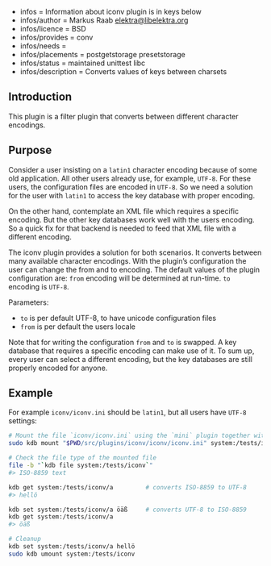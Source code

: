 - infos = Information about iconv plugin is in keys below
- infos/author = Markus Raab <elektra@libelektra.org>
- infos/licence = BSD
- infos/provides = conv
- infos/needs =
- infos/placements = postgetstorage presetstorage
- infos/status = maintained unittest libc
- infos/description = Converts values of keys between charsets

## Introduction

This plugin is a filter plugin that converts between different character encodings.

## Purpose

Consider a user insisting on a `latin1` character encoding because
of some old application. All other users already use, for example,
`UTF-8`. For these users, the configuration files are encoded in
`UTF-8`. So we need a solution for the user with `latin1` to access the
key database with proper encoding.

On the other hand, contemplate an XML file which requires a specific
encoding. But the other key databases work well with the users
encoding. So a quick fix for that backend is needed to feed that XML
file with a different encoding.

The iconv plugin provides a solution for both scenarios. It converts between
many available character encodings. With the plugin’s configuration
the user can change the from and to encoding. The default values of the
plugin configuration are: `from` encoding will be determined at run-time.
`to` encoding is `UTF-8`.

Parameters:

- `to` is per default UTF-8, to have unicode configuration files
- `from` is per default the users locale

Note that for writing the configuration `from` and `to` is swapped. A
key database that requires a specific encoding can make use of it. To
sum up, every user can select a different encoding, but the key databases
are still properly encoded for anyone.

## Example

For example `iconv/iconv.ini` should be `latin1`, but all users
have `UTF-8` settings:

```sh
# Mount the file `iconv/iconv.ini` using the `mini` plugin together with `iconv`
sudo kdb mount "$PWD/src/plugins/iconv/iconv/iconv.ini" system:/tests/iconv mini iconv from=UTF-8,to=ISO-8859-1

# Check the file type of the mounted file
file -b "`kdb file system:/tests/iconv`"
#> ISO-8859 text

kdb get system:/tests/iconv/a         # converts ISO-8859 to UTF-8
#> hellö

kdb set system:/tests/iconv/a öäß     # converts UTF-8 to ISO-8859
kdb get system:/tests/iconv/a
#> öäß

# Cleanup
kdb set system:/tests/iconv/a hellö
sudo kdb umount system:/tests/iconv
```

